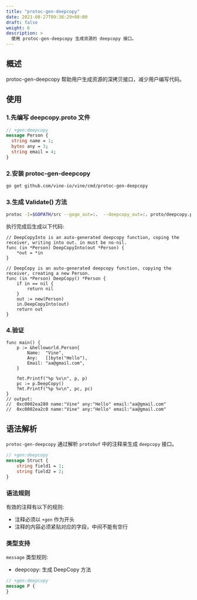 ```yaml
---
title: "protoc-gen-deepcopy"
date: 2021-08-27T09:38:29+08:00
draft: false
weight: 6
description: >
  使用 protoc-gen-deepcopy 生成资源的 deepcopy 接口。
---
```


## 概述
protoc-gen-deepcopy 帮助用户生成资源的深拷贝接口，减少用户编写代码。 

## 使用
### 1.先编写 deepcopy.proto 文件
```protobuf
// +gen:deepcopy
message Person {
  string name = 1;
  bytes any = 3;
  string email = 4;
}
```
### 2.安装 protoc-gen-deepcopy
```bash
go get github.com/vine-io/vine/cmd/protoc-gen-deepcopy
```

### 3.生成 Validate() 方法
```bash
protoc -I=$GOPATH/src --gogo_out=:.  --deepcopy_out=:. proto/deepcopy.proto
```
执行完成后生成以下代码:
```golang
// DeepCopyInto is an auto-generated deepcopy function, coping the receiver, writing into out. in must be no-nil.
func (in *Person) DeepCopyInto(out *Person) {
	*out = *in
}

// DeepCopy is an auto-generated deepcopy function, copying the receiver, creating a new Person.
func (in *Person) DeepCopy() *Person {
	if in == nil {
		return nil
	}
	out := new(Person)
	in.DeepCopyInto(out)
	return out
}
```
### 4.验证
```golang
func main() {
	p := &helloworld.Person{
		Name:  "Vine",
		Any:   []byte("Hello"),
		Email: "aa@gmail.com",
	}

	fmt.Printf("%p %v\n", p, p)
	pc := p.DeepCopy()
	fmt.Printf("%p %v\n", pc, pc)
}
// output:  
//  0xc0002ea280 name:"Vine" any:"Hello" email:"aa@gmail.com"
//  0xc0002ea2c0 name:"Vine" any:"Hello" email:"aa@gmail.com"
```

## 语法解析
`protoc-gen-deepcopy` 通过解析 `protobuf` 中的注释来生成 `deepcopy` 接口。
```protobuf
// +gen:deepcopy
message Struct {
    string field1 = 1;
    string field2 = 2;
}
```

### 语法规则
有效的注释有以下的规则:
- 注释必须以 `+gen` 作为开头
- 注释的内容必须紧贴对应的字段，中间不能有空行

### 类型支持
`message` 类型规则:
- deepcopy: 生成 DeepCopy 方法
```protobuf
// +gen:deepcopy
message P {
}
```
